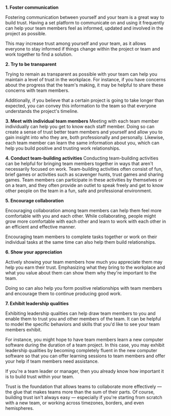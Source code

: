 
**1. Foster communication**

Fostering communication between yourself and your team is a great way to build trust. Having a set platform to communicate on and using it frequently can help your team members feel as informed, updated and involved in the project as possible.

 This may increase trust among yourself and your team, as it allows everyone to stay informed if things change within the project or team and work together to find a solution.

**2. Try to be transparent**

Trying to remain as transparent as possible with your team can help you maintain a level of trust in the workplace. For instance, if you have concerns about the progress that the team's making, it may be helpful to share these concerns with team members.

 Additionally, if you believe that a certain project is going to take longer than expected, you can convey this information to the team so that everyone understands the project's timeline.


**3. Meet with individual team members**
Meeting with each team member individually can help you get to know each staff member. Doing so can create a sense of trust better team members and yourself and allow you to gain insight into who they are, both professionally and personally. 
Likewise, each team member can learn the same information about you, which can help you build positive and trusting work relationships.


**4. Conduct team-building activities**
Conducting team-building activities can be helpful for bringing team members together in ways that aren't necessarily focused on work. Team-building activities often consist of fun, brief games or activities such as scavenger hunts, trust games and sharing games. 
Team members can participate in these activities by themselves or on a team, and they often provide an outlet to speak freely and get to know other people on the team in a fun, safe and professional environment.

**5. Encourage collaboration**

Encouraging collaboration among team members can help them feel more comfortable with you and each other. While collaborating, people might grow more comfortable with each other and learn to work with each other in an efficient and effective manner.

 Encouraging team members to complete tasks together or work on their individual tasks at the same time can also help them build relationships.

**6. Show your appreciation**

Actively showing your team members how much you appreciate them may help you earn their trust. Emphasizing what they bring to the workplace and what you value about them can show them why they're important to the team. 

Doing so can also help you form positive relationships with team members and encourage them to continue producing good work.

**7. Exhibit leadership qualities**

Exhibiting leadership qualities can help draw team members to you and enable them to trust you and other members of the team. It can be helpful to model the specific behaviors and skills that you'd like to see your team members exhibit.

For instance, you might hope to have team members learn a new computer software during the duration of a team project. In this case, you may exhibit leadership qualities by becoming completely fluent in the new computer software so that you can offer learning sessions to team members and offer your help if team members need assistance.

If you're a team leader or manager, then you already know how important it is to build trust within your team.

Trust is the foundation that allows teams to collaborate more effectively — the glue that makes teams more than the sum of their parts. Of course, building trust isn't always easy — especially if you're starting from scratch with a new team, or working across timezones, borders, and even hemispheres.
